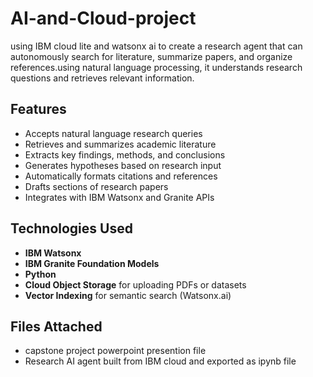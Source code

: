 # AI-and-Cloud-project
using IBM cloud lite and watsonx ai to create a research agent that can autonomously search for literature, summarize papers, and organize references.using natural language processing, it understands research questions and retrieves relevant information.

## Features

- Accepts natural language research queries  
- Retrieves and summarizes academic literature  
- Extracts key findings, methods, and conclusions  
- Generates hypotheses based on research input  
- Automatically formats citations and references  
- Drafts sections of research papers  
- Integrates with IBM Watsonx and Granite APIs

## Technologies Used

- **IBM Watsonx**  
- **IBM Granite Foundation Models**  
- **Python** 
- **Cloud Object Storage** for uploading PDFs or datasets  
- **Vector Indexing** for semantic search (Watsonx.ai)
  
## Files Attached

- capstone project powerpoint presention file
- Research AI agent built from IBM cloud and exported as ipynb file
